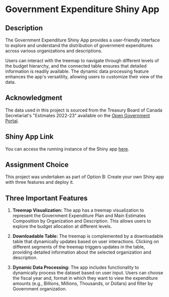 # Government Expenditure Shiny App

## Description
The Government Expenditure Shiny App provides a user-friendly interface to explore and understand the distribution of government expenditures across various organizations and descriptions.

Users can interact with the treemap to navigate through different levels of the budget hierarchy, and the connected table ensures that detailed information is readily available. The dynamic data processing feature enhances the app's versatility, allowing users to customize their view of the data.

## Acknowledgment
The data used in this project is sourced from the Treasury Board of Canada Secretariat's "Estimates 2022-23" available on the [Open Government Portal](https://open.canada.ca/data/en/dataset/a81099a5-f73e-4c92-ba14-0603a00d40df).

## Shiny App Link
You can access the running instance of the Shiny app [here](<insert link>).

## Assignment Choice
This project was undertaken as part of Option B: Create your own Shiny app with three features and deploy it.

## Three Important Features

1. **Treemap Visualization:** The app has a treemap visualization to represent the Government Expenditure Plan and Main Estimates Composition by Organization and Description. This allows users to explore the budget allocation at different levels.

2. **Downloadable Table:** The treemap is complemented by a downloadable table that dynamically updates based on user interactions. Clicking on different segments of the treemap triggers updates in the table, providing detailed information about the selected organization and description. 

3. **Dynamic Data Processing:** The app includes functionality to dynamically process the dataset based on user input. Users can choose the fiscal year and, format in which they want to view the expenditure amounts (e.g., Billions, Millions, Thousands, or Dollars) and filter by Government organization.




